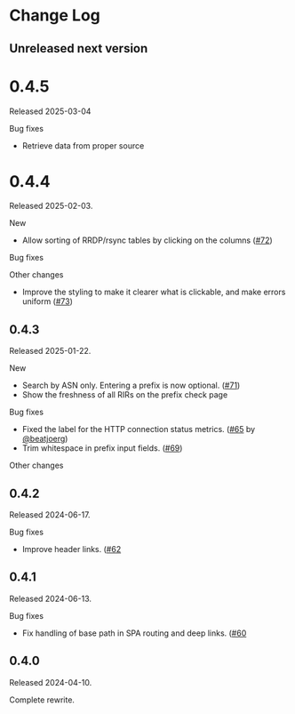 # Change Log

## Unreleased next version


# 0.4.5

Released 2025-03-04

Bug fixes

* Retrieve data from proper source


# 0.4.4

Released 2025-02-03.

New

* Allow sorting of RRDP/rsync tables by clicking on the columns ([#72])

Bug fixes

Other changes

* Improve the styling to make it clearer what is clickable, and make 
  errors uniform ([#73])

[#72]: https://github.com/NLnetLabs/routinator-ui/pull/72
[#73]: https://github.com/NLnetLabs/routinator-ui/pull/73



## 0.4.3

Released 2025-01-22.

New

* Search by ASN only. Entering a prefix is now optional. ([#71])
* Show the freshness of all RIRs on the prefix check page

Bug fixes

* Fixed the label for the HTTP connection status metrics. ([#65] by
  [@beatjoerg])
* Trim whitespace in prefix input fields. ([#69])

Other changes

[#65]: https://github.com/NLnetLabs/routinator-ui/pull/65
[#69]: https://github.com/NLnetLabs/routinator-ui/pull/69
[#71]: https://github.com/NLnetLabs/routinator-ui/pull/71
[@beatjoerg]: https://github.com/beatjoerg



## 0.4.2

Released 2024-06-17.

Bug fixes

* Improve header links. ([#62]

[#62]: https://github.com/NLnetLabs/routinator-ui/pull/62


## 0.4.1

Released 2024-06-13.

Bug fixes

* Fix handling of base path in SPA routing and deep links. ([#60]

[#60]: https://github.com/NLnetLabs/routinator-ui/pull/60


## 0.4.0

Released 2024-04-10.

Complete rewrite.

